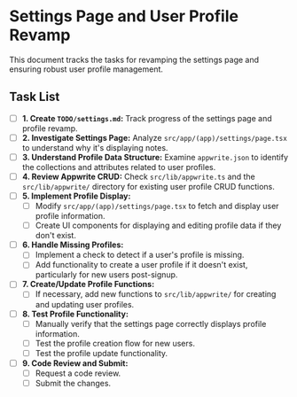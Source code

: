 # Settings Page and User Profile Revamp

This document tracks the tasks for revamping the settings page and ensuring robust user profile management.

## Task List

- [ ] **1. Create `TODO/settings.md`:** Track progress of the settings page and profile revamp.
- [ ] **2. Investigate Settings Page:** Analyze `src/app/(app)/settings/page.tsx` to understand why it's displaying notes.
- [ ] **3. Understand Profile Data Structure:** Examine `appwrite.json` to identify the collections and attributes related to user profiles.
- [ ] **4. Review Appwrite CRUD:** Check `src/lib/appwrite.ts` and the `src/lib/appwrite/` directory for existing user profile CRUD functions.
- [ ] **5. Implement Profile Display:**
    - [ ] Modify `src/app/(app)/settings/page.tsx` to fetch and display user profile information.
    - [ ] Create UI components for displaying and editing profile data if they don't exist.
- [ ] **6. Handle Missing Profiles:**
    - [ ] Implement a check to detect if a user's profile is missing.
    - [ ] Add functionality to create a user profile if it doesn't exist, particularly for new users post-signup.
- [ ] **7. Create/Update Profile Functions:**
    - [ ] If necessary, add new functions to `src/lib/appwrite/` for creating and updating user profiles.
- [ ] **8. Test Profile Functionality:**
    - [ ] Manually verify that the settings page correctly displays profile information.
    - [ ] Test the profile creation flow for new users.
    - [ ] Test the profile update functionality.
- [ ] **9. Code Review and Submit:**
    - [ ] Request a code review.
    - [ ] Submit the changes.
